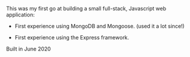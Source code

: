 This was my first go at building a small full-stack, Javascript web application:

- First experience using MongoDB and Mongoose. (used it a lot since!)

- First experience using the Express framework.

Built in June 2020
